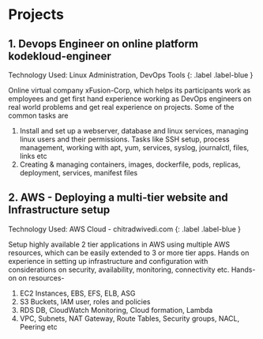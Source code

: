 # Projects

## 1. Devops Engineer on online platform kodekloud-engineer
Technology Used: Linux Administration, DevOps Tools
{: .label .label-blue }

Online virtual company xFusion-Corp, which helps its participants work as employees and get first hand experience working as DevOps engineers on real world problems and get real experience on projects. Some of the common tasks are
1. Install and set up a webserver, database and linux services, managing linux users and their permissions. Tasks like SSH setup, process management, working with apt, yum, services, syslog, journalctl, files, links etc
2. Creating & managing containers, images, dockerfile, pods, replicas, deployment, services, manifest files

## 2. AWS - Deploying a multi-tier website and Infrastructure setup
Technology Used: AWS Cloud - chitradwivedi.com
{: .label .label-blue }

Setup highly available 2 tier applications in AWS using multiple AWS resources, which can be easily extended to 3 or more tier apps. Hands on experience in setting up infrastructure and configuration with considerations on security, availability, monitoring, connectivity etc. Hands-on on resources-
1. EC2 Instances, EBS, EFS, ELB, ASG
2. S3 Buckets, IAM user, roles and policies
3. RDS DB, CloudWatch Monitoring, Cloud formation, Lambda
4. VPC, Subnets, NAT Gateway, Route Tables, Security groups, NACL, Peering etc
